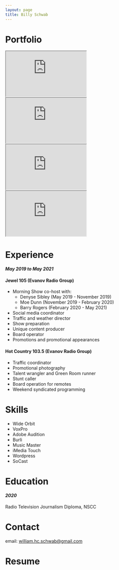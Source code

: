 ```yaml
---
layout: page
title: Billy Schwab
---
```


# <i class="icon-youtube-play"></i><a id="slide"></a> Portfolio

<iframe width="256" height="144" src="https://www.youtube-nocookie.com/embed/HG_mm2fCqbA" frameborder="3" allow="accelerometer; autoplay; encrypted-media; gyroscope; picture-in-picture" allowfullscreen></iframe>
<iframe width="256" height="144" src="https://www.youtube-nocookie.com/embed/uxzfb4wRwrM?start=15" frameborder="3" allow="accelerometer; autoplay; encrypted-media; gyroscope; picture-in-picture" allowfullscreen></iframe>
<iframe width="256" height="144" src="https://www.youtube.com/embed/c5ac6OM_LS4" frameborder="3" allow="accelerometer; autoplay; encrypted-media; gyroscope; picture-in-picture" allowfullscreen></iframe>
<iframe width="256" height="144" src="https://www.youtube.com/embed/iVHDVkdBEeo" frameborder="3" allow="accelerometer; autoplay; encrypted-media; gyroscope; picture-in-picture" allowfullscreen></iframe>


# <i class="icon-mic"></i><a id="experience"></a> Experience

#### *May 2019 to May 2021*

#### Jewel 105 (Evanov Radio Group)   

- Morning Show co-host with:
  - Denyse Sibley (May 2019 - November 2019)
  - Moe Dunn (November 2019 - February 2020)
  - Barry Rogers (February 2020 - May 2021)
- Social media coordinator
- Traffic and weather director
- Show preparation
- Unique content producer
- Board operator
- Promotions and promotional appearances

#### Hot Country 103.5 (Evanov Radio Group)

- Traffic coordinator
- Promotional photography
- Talent wrangler and Green Room runner
- Stunt caller
- Board operation for remotes
- Weekend syndicated programming


# <i class="icon-desktop"></i><a id="skills"></a> Skills

- Wide Orbit
- VoxPro
- Adobe Audition
- Burli
- Music Master
- iMedia Touch
- Wordpress
- SoCast

# <i class="icon-graduation-cap"></i><a id="education"></a> Education

#### *2020*

Radio Television Journalism Diploma, NSCC

# <i class="icon-mail-squared"></i><a id="contact"></a> Contact

email: <a href="mailto:william.hc.schwab@gmail.com">william.hc.schwab@gmail.com</a>

# <a id="resume"></a> Resume

<!--

<div style="position:relative;padding-top:56.25%;">
<iframe src="//docs.google.com/viewer?url=https://github.com/portage-CEG/portage-ceg.github.io/raw/master/assets/doc/Brief_Guide_Curation_August2019_ENFR.pdf?dl=0&hl=en_US&embedded=true" class="gde-frame" style="position:absolute;top:0;left:0;width:100%;height:100%;border:none;" scrolling="no"></iframe>
</div>
[Download PDF](https://github.com/portage-CEG/portage-ceg.github.io/raw/master/assets/doc/Brief_Guide_Curation_August2019_ENFR.pdf)
<br>

-->
